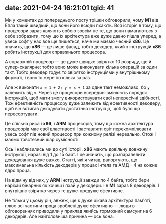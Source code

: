 date: 2021-04-24 16:21:01
tgid: 41
----

Ми у коментах до попереднього посту трішки обговорили, чому **M1** від Епла такий швидкий, що вони його всюди пхають. Вся історія в тому, що процесори зараз являють собою зовсім не те, що вони намагаються з себе зобразити, тому що їх архітектура вже дуже давно пішла уперед, а увесь софт у нас все ще пишеться, наче ми маємо чесний **x86**. Це значить, що **x86** — це лише фасад, тобто декодер, який з інструкцій **x86** робить інструкції для справжнього процесора.

А справжній процесор — це дуже швидке звірятко 10 розряду, ще й супер-скалярне: тобто воно може виконувати кілька операцій за один такт. Тобто декодер годує то звірятко інструкціями у внутрішньому форматі, і воно їх жере по кілька за раз.

Але ж виконати `x = 1 + 2; y = x + 1` за один такт неможливо, бо `y` залежить від `x`. Через це процесори всередині змінюють порядок інструкцій, щоб мати змогу використовувати свої непересічні здібності. Тож ефективність процесору дуже залежить від ефективності декодеру, щоб він встигав декодувати достатньо інструкції, щоб було що пересортувати.

Це спільна риса і **x86**, і **ARM** процесорів, тому що кожна архітектура процесорів має свої властивості і заставляти світ перекомпілювати увесь софт під новий процесор при кожному релізі нереально. Отож і маємо товстезний шар сумісності.

Ось і наблизились ми до суті історіі. **x86** мають довільну довжину інструкції, наразі від 1 до 15 байт. І це значить, що розпаралелити декодування дуже важко. Статті, які я читав, рапортують, що максимальна кількість декодерів у процах Інтела та АМД - 4 на кожне ядро проца.

На відміну від них, у **ARM** інструкції завжди по 4 байта, тобто бери нарізай бінарник як хочеш і пхай у декодери. І в **M1** зараз 8 декодерів. І внутрішнє звірятко через те дуже-предуже ефективне.

Не тільки у цьому річ, авжеж, ще є дуже цікава архітектура пам'яті, плюс всі частини проца зроблені дуже ефективно — люди в обговореннях приводили у приклад якийсь тормозний самсунг на 6 декодерів. Але найголовніша причина — ось вона.